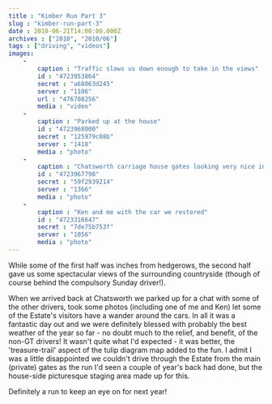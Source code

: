 ```yaml
---
title : "Kimber Run Part 3"
slug : "kimber-run-part-3"
date : 2010-06-21T14:00:00.000Z
archives : ["2010", "2010/06"]
tags : ["driving", "videos"]
images:
    -
        caption : "Traffic slows us down enough to take in the views"
        id : "4723953864"
        secret : "a68063d245"
        server : "1106"
        url : "476708256"
        media : "video"
    -
        caption : "Parked up at the house"
        id : "4723968000"
        secret : "125979c08b"
        server : "1418"
        media : "photo"
    -
        caption : "Chatsworth carriage house gates looking very nice in the sun"
        id : "4723967798"
        secret : "59f2939214"
        server : "1366"
        media : "photo"
    -
        caption : "Ken and me with the car we restored"
        id : "4723316647"
        secret : "7de75b753f"
        server : "1056"
        media : "photo"
---
```


While some of the first half was inches from hedgerows, the second half gave us some spectacular views of the surrounding countryside (though of course behind the compulsory Sunday driver!).


When we arrived back at Chatsworth we parked up for a chat with some of the other drivers, took some photos (including one of me and Ken) let some of the Estate's visitors have a wander around the cars. In all it was a fantastic day out and we were definitely blessed with probably the best weather of the year so far - no doubt much to the relief, and benefit, of the non-GT drivers! It wasn't quite what I'd expected - it was better, the 'treasure-trail' aspect of the tulip diagram map added to the fun. I admit I was a little disappointed we couldn't drive through the Estate from the main (private) gates as the run I'd seen a couple of year's back had done, but the house-side picturesque staging area made up for this.


Definitely a run to keep an eye on for next year!